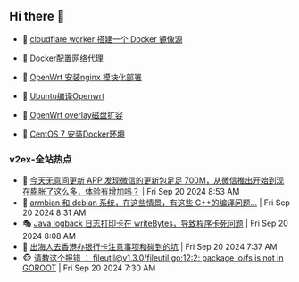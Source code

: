 ## Hi there 👋

<!--
**dkyg666/dkyg666** is a ✨ _special_ ✨ repository because its `README.md` (this file) appears on your GitHub profile.

Here are some ideas to get you started:

- 🔭 I’m currently working on ...
- 🌱 I’m currently learning ...
- 👯 I’m looking to collaborate on ...
- 🤔 I’m looking for help with ...
- 💬 Ask me about ...
- 📫 How to reach me: ...
- 😄 Pronouns: ...
- ⚡ Fun fact: ...
-->

<!-- BLOG-POST-LIST:START -->
- 🦩 [cloudflare worker 搭建一个 Docker 镜像源](http://blog.1996099.xyz/archives/cloudflare-worker-da-jian-yi-ge-docker-jing-xiang-zhan) 

- 🚦 [Docker配置网络代理](http://blog.1996099.xyz/archives/dockerpei-zhi-wang-luo-dai-li) 

- 🫶 [OpenWrt 安装nginx 模块化部署](http://blog.1996099.xyz/archives/openwrt-an-zhuang-nginx-mo-kuai-hua-bu-shu) 

- 🦄 [Ubuntu编译Openwrt](http://blog.1996099.xyz/archives/ubuntuzi-bian-yi-openwrt) 

- 🐻 [OpenWrt overlay磁盘扩容](http://blog.1996099.xyz/archives/openwrt-overlay) 

- 🤖 [CentOS 7 安装Docker环境](http://blog.1996099.xyz/archives/centos-docker) 
<!-- BLOG-POST-LIST:END -->

### v2ex-全站热点
<!-- v2ex:START -->
- 🥸 [今天无意间更新 APP 发现微信的更新包足足 700M，从微信推出开始到现在膨胀了这么多，体验有增加吗？](https://www.v2ex.com/t/1074429#reply4) | Fri Sep 20 2024 8:53 AM
- 🤗 [armbian 和 debian 系统，在这些情景，有这些 C++的编译问题...](https://www.v2ex.com/t/1074420#reply3) | Fri Sep 20 2024 8:31 AM
- 🎭 [Java logback 日志打印卡在 writeBytes，导致程序卡死问题](https://www.v2ex.com/t/1074415#reply2) | Fri Sep 20 2024 8:08 AM
- 🥷 [出海人去香港办银行卡注意事项和碰到的坑](https://www.v2ex.com/t/1074406#reply20) | Fri Sep 20 2024 7:37 AM
- 🐵 [请教这个报错 ： fileutil@v1.3.0/fileutil.go:12:2: package io/fs is not in GOROOT](https://www.v2ex.com/t/1074400#reply3) | Fri Sep 20 2024 7:30 AM<!-- v2ex:END -->

